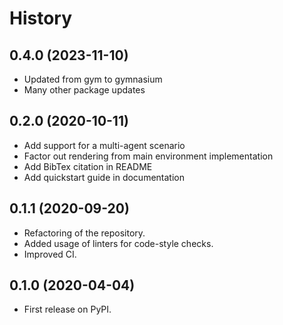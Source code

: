# History

## 0.4.0 (2023-11-10)

* Updated from gym to gymnasium
* Many other package updates

## 0.2.0 (2020-10-11)

* Add support for a multi-agent scenario
* Factor out rendering from main environment implementation
* Add BibTex citation in README
* Add quickstart guide in documentation

## 0.1.1 (2020-09-20)

* Refactoring of the repository.
* Added usage of linters for code-style checks.
* Improved CI.

## 0.1.0 (2020-04-04)

* First release on PyPI.

